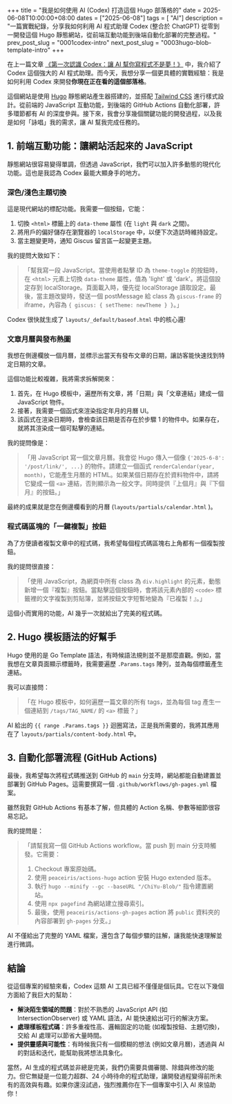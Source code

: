 +++
title = "我是如何使用 AI (Codex) 打造這個 Hugo 部落格的"
date = 2025-06-08T10:00:00+08:00
dates = ["2025-06-08"]
tags = [ "AI"]
description = "一篇實戰紀錄，分享我如何利用 AI 程式助理 Codex (整合於 ChatGPT) 從零到一開發這個 Hugo 靜態網站，從前端互動功能到後端自動化部署的完整過程。"
prev_post_slug = "0001codex-intro"
next_post_slug = "0003hugo-blob-template-intro"
+++

在上一篇文章 [《第一次認識 Codex：讓 AI 幫你寫程式不是夢！》](/ChiYu-Blob/posts/0001codex-intro/) 中，我介紹了 Codex 這個強大的 AI 程式助理。而今天，我想分享一個更具體的實戰經驗：我是如何利用 Codex 來開發**你現在正在看的這個部落格**。

這個網站是使用 [Hugo](https://gohugo.io/) 靜態網站產生器搭建的，並搭配 [Tailwind CSS](https://tailwindcss.com/) 進行樣式設計。從前端的 JavaScript 互動功能，到後端的 GitHub Actions 自動化部署，許多環節都有 AI 的深度參與。接下來，我會分享幾個關鍵功能的開發過程，以及我是如何「詠唱」我的需求，讓 AI 幫我完成任務的。

## 1. 前端互動功能：讓網站活起來的 JavaScript

靜態網站很容易變得單調，但透過 JavaScript，我們可以加入許多動態的現代化功能。這也是我認為 Codex 最能大顯身手的地方。

### 深色/淺色主題切換

這是現代網站的標配功能。我需要一個按鈕，它能：
1.  切換 `<html>` 標籤上的 `data-theme` 屬性 (在 `light` 與 `dark` 之間)。
2.  將用戶的偏好儲存在瀏覽器的 `localStorage` 中，以便下次造訪時維持設定。
3.  當主題變更時，通知 Giscus 留言區一起變更主題。

我的提問大致如下：
> 「幫我寫一段 JavaScript。當使用者點擊 ID 為 `theme-toggle` 的按鈕時，在 `<html>` 元素上切換 `data-theme` 屬性，值為 'light' 或 'dark'。將這個設定存到 localStorage。頁面載入時，優先從 localStorage 讀取設定。最後，當主題改變時，發送一個 postMessage 給 class 為 `giscus-frame` 的 iframe，內容為 `{ giscus: { setTheme: newTheme } }`。」

Codex 很快就生成了 `layouts/_default/baseof.html` 中的核心邏!

### 文章月曆與發布熱圖
我想在側邊欄放一個月曆，並標示出當天有發布文章的日期，讓訪客能快速找到特定日期的文章。

這個功能比較複雜，我將需求拆解開來：
1.  首先，在 Hugo 模板中，遍歷所有文章，將「日期」與「文章連結」建成一個 JavaScript 物件。
2.  接著，我需要一個函式來渲染指定年月的月曆 UI。
3.  該函式在渲染日期時，會檢查該日期是否存在於步驟 1 的物件中。如果存在，就將其渲染成一個可點擊的連結。

我的提問像是：
> 「用 JavaScript 寫一個文章月曆。我會從 Hugo 傳入一個像 `{'2025-6-8': '/post/link/', ...}` 的物件。請建立一個函式 `renderCalendar(year, month)`，它能產生月曆的 HTML。如果某個日期存在於資料物件中，請將它變成一個 `<a>` 連結，否則顯示為一般文字。同時提供『上個月』與『下個月』的按鈕。」

最終的成果就是您在側邊欄看到的月曆 (`layouts/partials/calendar.html` )。

### 程式碼區塊的「一鍵複製」按鈕
為了方便讀者複製文章中的程式碼，我希望每個程式碼區塊右上角都有一個複製按鈕。

我的提問很直接：
> 「使用 JavaScript，為網頁中所有 class 為 `div.highlight` 的元素，動態新增一個『複製』按鈕。當點擊這個按鈕時，會將該元素內部的 `<code>` 標籤裡的文字複製到剪貼簿，並將按鈕文字短暫地變為『已複製！』。」

這個小而實用的功能，AI 幾乎一次就給出了完美的程式碼。

## 2. Hugo 模板語法的好幫手

Hugo 使用的是 Go Template 語法，有時候語法規則並不是那麼直觀。例如，當我想在文章頁面顯示標籤時，我需要遍歷 `.Params.tags` 陣列，並為每個標籤產生連結。

我可以直接問：
> 「在 Hugo 模板中，如何遍歷一篇文章的所有 tags，並為每個 tag 產生一個連結到 `/tags/TAG_NAME/` 的 `<a>` 標籤？」

AI 給出的 `{{ range .Params.tags }}` 迴圈寫法，正是我所需要的，我將其應用在了 `layouts/partials/content-body.html` 中。

## 3. 自動化部署流程 (GitHub Actions)

最後，我希望每次將程式碼推送到 GitHub 的 `main` 分支時，網站都能自動建置並部署到 GitHub Pages。這需要撰寫一個 `.github/workflows/gh-pages.yml` 檔案。

雖然我對 GitHub Actions 有基本了解，但具體的 Action 名稱、參數等細節很容易忘記。

我的提問是：
> 「請幫我寫一個 GitHub Actions workflow。當 push 到 main 分支時觸發。它需要：
> 1.  Checkout 專案原始碼。
> 2.  使用 `peaceiris/actions-hugo` action 安裝 Hugo extended 版本。
> 3.  執行 `hugo --minify --gc --baseURL "/ChiYu-Blob/"` 指令建置網站。
> 4.  使用 `npx pagefind` 為網站建立搜尋索引。
> 5.  最後，使用 `peaceiris/actions-gh-pages` action 將 `public` 資料夾的內容部署到 `gh-pages` 分支。」

AI 不僅給出了完整的 YAML 檔案，還包含了每個步驟的註解，讓我能快速理解並進行微調。

## 結論

從這個專案的經驗來看，Codex 這類 AI 工具已經不僅僅是個玩具。它在以下幾個方面給了我巨大的幫助：
-   **解決陌生領域的問題**：對於不熟悉的 JavaScript API (如 IntersectionObserver) 或 YAML 語法，AI 能快速給出可行的解決方案。
-   **處理樣板程式碼**：許多重複性高、邏輯固定的功能 (如複製按鈕、主題切換)，交給 AI 處理可以節省大量時間。
-   **提供靈感與可能性**：有時候我只有一個模糊的想法 (例如文章月曆)，透過與 AI 的對話和迭代，能幫助我將想法具象化。

當然，AI 生成的程式碼並非總是完美，我們仍需要具備審閱、除錯與修改的能力。但它無疑是一位能力超群、24 小時待命的程式助理，讓開發過程變得前所未有的高效與有趣。如果你還沒試過，強烈推薦你在下一個專案中引入 AI 來協助你！
